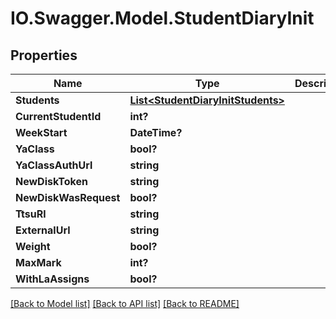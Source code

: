 # IO.Swagger.Model.StudentDiaryInit
## Properties

Name | Type | Description | Notes
------------ | ------------- | ------------- | -------------
**Students** | [**List&lt;StudentDiaryInitStudents&gt;**](StudentDiaryInitStudents.md) |  | [optional] 
**CurrentStudentId** | **int?** |  | [optional] 
**WeekStart** | **DateTime?** |  | [optional] 
**YaClass** | **bool?** |  | [optional] 
**YaClassAuthUrl** | **string** |  | [optional] 
**NewDiskToken** | **string** |  | [optional] 
**NewDiskWasRequest** | **bool?** |  | [optional] 
**TtsuRl** | **string** |  | [optional] 
**ExternalUrl** | **string** |  | [optional] 
**Weight** | **bool?** |  | [optional] 
**MaxMark** | **int?** |  | [optional] 
**WithLaAssigns** | **bool?** |  | [optional] 

[[Back to Model list]](../README.md#documentation-for-models) [[Back to API list]](../README.md#documentation-for-api-endpoints) [[Back to README]](../README.md)

